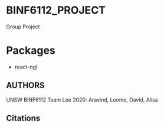 # BINF6112_PROJECT
Group Project

# Packages
* react-ngl

## AUTHORS
UNSW BINF6112 Team Lee 2020:
Aravind,
Leonie,
David,
Alisa

## Citations